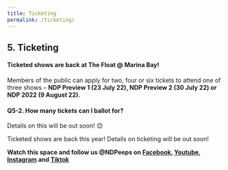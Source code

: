 ```yaml
---
title: Ticketing
permalink: /ticketing/
---
```

## 5. Ticketing

#### Ticketed shows are back at The Float @ Marina Bay!
Members of the public can apply for two, four or six tickets to attend one of three shows – <b>NDP Preview 1 (23 July 22), NDP Preview 2 (30 July 22) or NDP 2022 (9 August 22).</b>


#### Q5-2. How many tickets can I ballot for?
Details on this will be out soon! 😊

Ticketed shows are back this year! Details on ticketing will be out soon!

**Watch this space and follow us @NDPeeps on [Facebook](https://www.facebook.com/NDPeeps), [Youtube](https://www.youtube.com/user/NDPeeps), [Instagram](https://www.instagram.com/ndpeeps/?hl=en) and [Tiktok](https://www.tiktok.com/@ndpeeps?lang=en)**